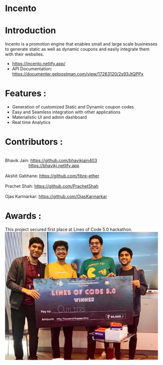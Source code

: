 # Incento

# Introduction

Incento is a promotion engine that enables small and large scale businesses to generate static as well as dynamic coupons and easily integrate them with their websites.
- https://incento.netlify.app/
- API Documentation: https://documenter.getpostman.com/view/17263120/2s93JtQPPx

# Features :
- Generation of customized Static and Dynamic coupon codes
- Easy and Seamless integration with other applications
- Materialistic UI and admin dashboard
- Real time Analytics

# Contributors :
<br/>Bhavik Jain: https://github.com/bhavikjain403
<br/>&ensp;&ensp;&ensp;&ensp;&ensp;&ensp;&ensp;&ensp;&ensp;&ensp;&ensp;https://bhavikj.netlify.app<br/>
<br/>Akshit Gabhane: https://github.com/fibre-ether<br/>
<br/>Prachet Shah: https://github.com/PrachetShah<br/>
<br/>Ojas Karmarkar: https://github.com/OjasKarmarkar

# Awards :
This project secured first place at Lines of Code 5.0 hackathon.
![Winner of LOC 5.0](https://raw.githubusercontent.com/bhavikjain403/Outliers_LOC5.0/master/frontend/src/assets/loc.jpg)